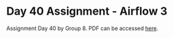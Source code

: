 # Day 40 Assignment - Airflow 3

Assignment Day 40 by Group 8. PDF can be accessed [here](https://github.com/workwithagung/msib6-d40-airflow/blob/main/Day%2040%20Assignment%20-%20Airflow%203.pdf).
